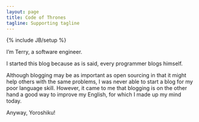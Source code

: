 ```yaml
---
layout: page
title: Code of Thrones
tagline: Supporting tagline
---
```

{% include JB/setup %}

I’m Terry, a software engineer.

I started this blog because as is said, every programmer blogs himself.

Although blogging may be as important as open sourcing in that it might help others with the same problems, I was never able to start a blog for my poor language skill. However, it came to me that blogging is on the other hand a good way to improve my English, for which I made up my mind today.

Anyway, Yoroshiku!
